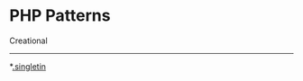 PHP Patterns
==============
Creational

----------
*[.singletin](https://github.com/dvwhitem/ln_phppatterns/blob/master/creational/singleton/singleton.php)